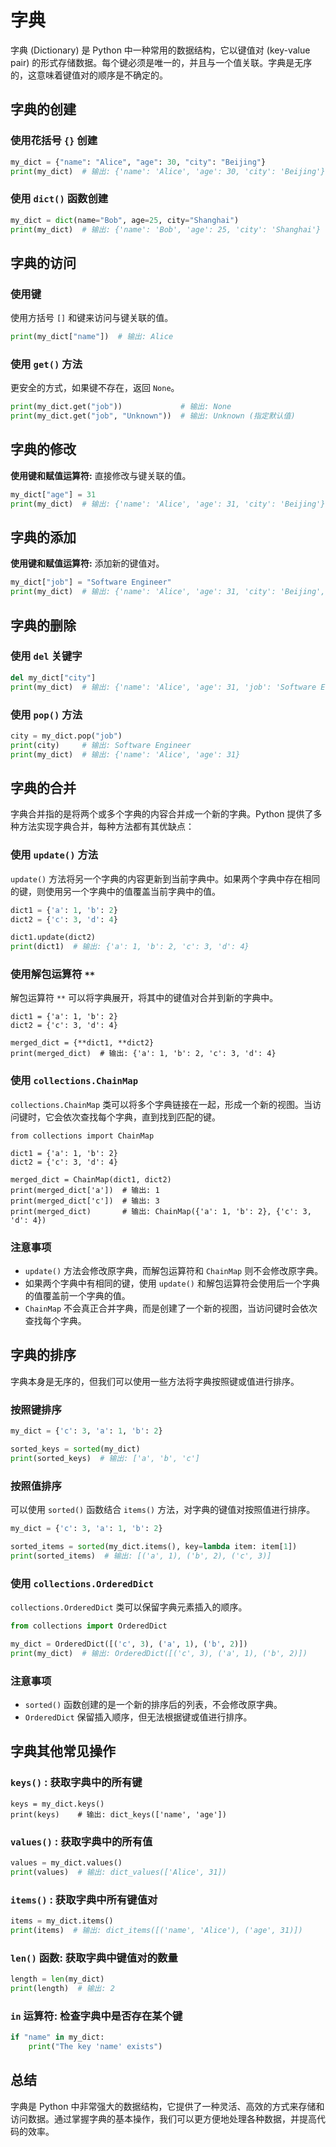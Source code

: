 # 字典

字典 (Dictionary) 是 Python 中一种常用的数据结构，它以键值对 (key-value pair) 的形式存储数据。每个键必须是唯一的，并且与一个值关联。字典是无序的，这意味着键值对的顺序是不确定的。

## 字典的创建

### 使用花括号 `{}` 创建

```python
my_dict = {"name": "Alice", "age": 30, "city": "Beijing"}
print(my_dict)  # 输出: {'name': 'Alice', 'age': 30, 'city': 'Beijing'}
```

### 使用 `dict()` 函数创建

```python
my_dict = dict(name="Bob", age=25, city="Shanghai")
print(my_dict)  # 输出: {'name': 'Bob', 'age': 25, 'city': 'Shanghai'}
```

## 字典的访问

### 使用键

使用方括号 `[]` 和键来访问与键关联的值。

```python
print(my_dict["name"])  # 输出: Alice
```

### 使用 `get()` 方法

更安全的方式，如果键不存在，返回 `None`。

```python
print(my_dict.get("job"))             # 输出: None
print(my_dict.get("job", "Unknown"))  # 输出: Unknown (指定默认值)
```

## 字典的修改

**使用键和赋值运算符:** 直接修改与键关联的值。

```python
my_dict["age"] = 31
print(my_dict)  # 输出: {'name': 'Alice', 'age': 31, 'city': 'Beijing'}
```

## 字典的添加

**使用键和赋值运算符:** 添加新的键值对。

```python
my_dict["job"] = "Software Engineer"
print(my_dict)  # 输出: {'name': 'Alice', 'age': 31, 'city': 'Beijing', 'job': 'Software Engineer'}
```

## 字典的删除

### 使用 `del` 关键字

```python
del my_dict["city"]
print(my_dict)  # 输出: {'name': 'Alice', 'age': 31, 'job': 'Software Engineer'}
```

### 使用 `pop()` 方法

```python
city = my_dict.pop("job")
print(city)     # 输出: Software Engineer
print(my_dict)  # 输出: {'name': 'Alice', 'age': 31}
```

## 字典的合并

字典合并指的是将两个或多个字典的内容合并成一个新的字典。Python 提供了多种方法实现字典合并，每种方法都有其优缺点：

### 使用 `update()` 方法

`update()` 方法将另一个字典的内容更新到当前字典中。如果两个字典中存在相同的键，则使用另一个字典中的值覆盖当前字典中的值。

```python
dict1 = {'a': 1, 'b': 2}
dict2 = {'c': 3, 'd': 4}

dict1.update(dict2)
print(dict1)  # 输出: {'a': 1, 'b': 2, 'c': 3, 'd': 4}
```

### 使用解包运算符 `**`

解包运算符 `**` 可以将字典展开，将其中的键值对合并到新的字典中。

```
dict1 = {'a': 1, 'b': 2}
dict2 = {'c': 3, 'd': 4}

merged_dict = {**dict1, **dict2}
print(merged_dict)  # 输出: {'a': 1, 'b': 2, 'c': 3, 'd': 4}
```

###  使用 `collections.ChainMap`

`collections.ChainMap` 类可以将多个字典链接在一起，形成一个新的视图。当访问键时，它会依次查找每个字典，直到找到匹配的键。

```
from collections import ChainMap

dict1 = {'a': 1, 'b': 2}
dict2 = {'c': 3, 'd': 4}

merged_dict = ChainMap(dict1, dict2)
print(merged_dict['a'])  # 输出: 1
print(merged_dict['c'])  # 输出: 3
print(merged_dict)       # 输出: ChainMap({'a': 1, 'b': 2}, {'c': 3, 'd': 4})
```

### 注意事项

- `update()` 方法会修改原字典，而解包运算符和 `ChainMap` 则不会修改原字典。
- 如果两个字典中有相同的键，使用 `update()` 和解包运算符会使用后一个字典的值覆盖前一个字典的值。
- `ChainMap` 不会真正合并字典，而是创建了一个新的视图，当访问键时会依次查找每个字典。

## 字典的排序

字典本身是无序的，但我们可以使用一些方法将字典按照键或值进行排序。

### 按照键排序

```python
my_dict = {'c': 3, 'a': 1, 'b': 2}

sorted_keys = sorted(my_dict)
print(sorted_keys)  # 输出: ['a', 'b', 'c']
```

### 按照值排序

可以使用 `sorted()` 函数结合 `items()` 方法，对字典的键值对按照值进行排序。

```python
my_dict = {'c': 3, 'a': 1, 'b': 2}

sorted_items = sorted(my_dict.items(), key=lambda item: item[1])
print(sorted_items)  # 输出: [('a', 1), ('b', 2), ('c', 3)]
```

### 使用 `collections.OrderedDict`

`collections.OrderedDict` 类可以保留字典元素插入的顺序。

```python
from collections import OrderedDict

my_dict = OrderedDict([('c', 3), ('a', 1), ('b', 2)])
print(my_dict)  # 输出: OrderedDict([('c', 3), ('a', 1), ('b', 2)])
```

### 注意事项

- `sorted()` 函数创建的是一个新的排序后的列表，不会修改原字典。
- `OrderedDict` 保留插入顺序，但无法根据键或值进行排序。

## 字典其他常见操作

### `keys()` : 获取字典中的所有键 

```
keys = my_dict.keys()
print(keys)    # 输出: dict_keys(['name', 'age'])
```

### `values()` : 获取字典中的所有值

```python
values = my_dict.values()
print(values)  # 输出: dict_values(['Alice', 31])
```

### `items()` : 获取字典中所有键值对

```python
items = my_dict.items()
print(items)  # 输出: dict_items([('name', 'Alice'), ('age', 31)])
```

### `len()` 函数: 获取字典中键值对的数量

```python
length = len(my_dict)
print(length)  # 输出: 2
```

### `in` 运算符: 检查字典中是否存在某个键

```python
if "name" in my_dict:
    print("The key 'name' exists")
```

## 总结

字典是 Python 中非常强大的数据结构，它提供了一种灵活、高效的方式来存储和访问数据。通过掌握字典的基本操作，我们可以更方便地处理各种数据，并提高代码的效率。
